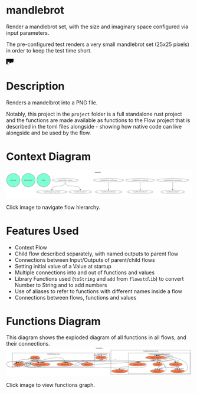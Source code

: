 mandlebrot
==
Render a mandlebrot set, with the size and imaginary space configured via input parameters.

The pre-configured test renders a very small mandlebrot set (25x25 pixels) in order to keep the test time short.

<a href="expected.file" target="_blank"><img src="expected.file"></a>

Description
===
Renders a mandelbrot into a PNG file.

Notably, this project in the `project` folder is a full standalone rust project
and the functions are made available as functions to the Flow project that is described 
in the toml files alongside - showing how native code can live alongside and be used by 
the flow.

Context Diagram
===
<a href="root.dot.svg" target="_blank"><img src="root.dot.svg"></a>

Click image to navigate flow hierarchy.

Features Used
===
* Context Flow
* Child flow described separately, with named outputs to parent flow
* Connections between Input/Outputs of parent/child flows
* Setting initial value of a Value at startup
* Multiple connections into and out of functions and values
* Library Functions used (`toString` and `add` from `flowstdlib`) to convert Number to String and to add numbers
* Use of aliases to refer to functions with different names inside a flow
* Connections between flows, functions and values

Functions Diagram
===
This diagram shows the exploded diagram of all functions in all flows, and their connections.
<a href="functions.dot.svg" target="_blank"><img src="functions.dot.svg"></a>

Click image to view functions graph.